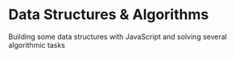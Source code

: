 # Data Structures & Algorithms

Building some data structures with JavaScript and solving several algorithmic tasks

